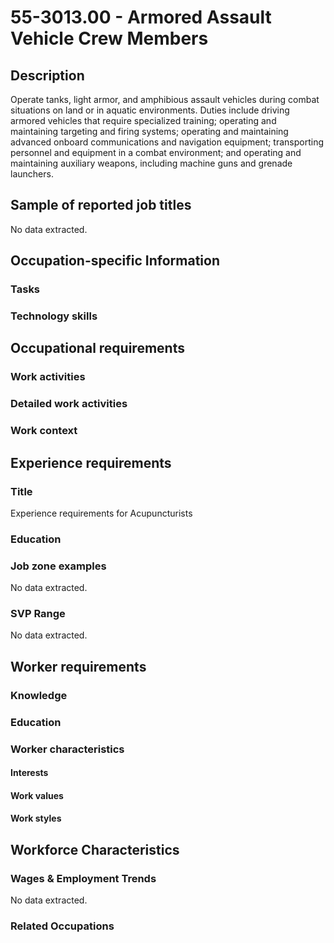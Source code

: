 # 55-3013.00 - Armored Assault Vehicle Crew Members

## Description
Operate tanks, light armor, and amphibious assault vehicles during combat situations on land or in aquatic environments. Duties include driving armored vehicles that require specialized training; operating and maintaining targeting and firing systems; operating and maintaining advanced onboard communications and navigation equipment; transporting personnel and equipment in a combat environment; and operating and maintaining auxiliary weapons, including machine guns and grenade launchers.

## Sample of reported job titles
No data extracted.

## Occupation-specific Information
### Tasks


### Technology skills


## Occupational requirements
### Work activities


### Detailed work activities


### Work context


## Experience requirements
### Title
Experience requirements for Acupuncturists

### Education


### Job zone examples
No data extracted.

### SVP Range
No data extracted.

## Worker requirements
### Knowledge


### Education


### Worker characteristics
#### Interests


#### Work values


#### Work styles


## Workforce Characteristics
### Wages & Employment Trends
No data extracted.

### Related Occupations